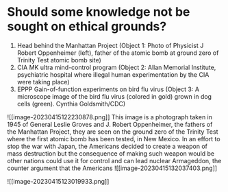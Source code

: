 #  Should some knowledge not be sought on ethical grounds?
1. Head behind the Manhattan Project (Object 1: Photo of Physicist J Robert Oppenheimer (left), father of the atomic bomb at ground zero of Trinity Test atomic bomb site)
2. CIA MK ultra mind-control program (Object 2: Allan Memorial Institute, psychiatric hospital where illegal human experimentation by the CIA were taking place)
3. EPPP Gain-of-function experiments on bird flu virus (Object 3: A microscope image of the bird flu virus (colored in gold) grown in dog cells (green). Cynthia Goldsmith/CDC)

![[image-20230415122230878.png]]
This image is a photograph taken in 1945 of General Leslie Groves and J. Robert Oppenheimer, the fathers of the Manhattan Project, they are seen on the ground zero of the Trinity Test where the first atomic bomb has been tested, in New Mexico. In an effort to stop the war with Japan, the Americans decided to create a weapon of mass destruction but the consequence of making such weapon would be other nations could use it for control and can lead nuclear Armageddon, the counter argument that the Americans 
![[image-20230415132037403.png]]

![[image-20230415123019933.png]]



